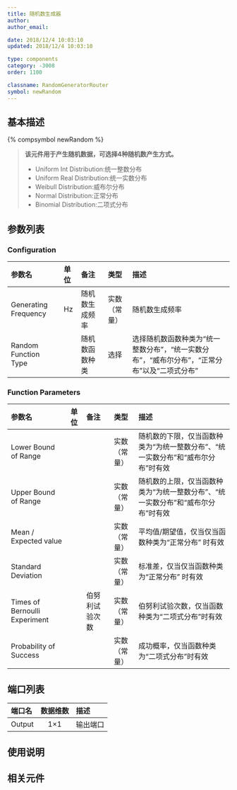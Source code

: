 ```yaml
---
title: 随机数生成器
author: 
author_email:

date: 2018/12/4 10:03:10
updated: 2018/12/4 10:03:10

type: components
category: -3008
order: 1100

classname: RandomGeneratorRouter
symbol: newRandom
---
```

## 基本描述
{% compsymbol newRandom %}

> **该元件用于产生随机数据，可选择4种随机数产生方式。**
> + Uniform Int Distribution:统一整数分布
> + Uniform Real Distribution:统一实数分布
> + Weibull Distribution:威布尔分布
> + Normal Distribution:正常分布
> + Binomial Distribution:二项式分布

## 参数列表
### Configuration
| 参数名 | 单位 | 备注 | 类型 | 描述 |
| :--- | :--- | :--- | :--: | :--- |
| Generating Frequency | Hz | 随机数生成频率 | 实数（常量） | 随机数生成频率 |
| Random Function Type |  | 随机数函数种类 | 选择 | 选择随机数函数种类为“统一整数分布”，“统一实数分布”，“威布尔分布”，“正常分布”以及“二项式分布” |

### Function Parameters
| 参数名 | 单位 | 备注 | 类型 | 描述 |
| :--- | :--- | :--- | :--: | :--- |
| Lower Bound of Range |  |  | 实数（常量） | 随机数的下限，仅当函数种类为“为统一整数分布”、“统一实数分布”和“威布尔分布”时有效 |
| Upper Bound of Range |  |  | 实数（常量） | 随机数的上限，仅当函数种类为“为统一整数分布”、“统一实数分布”和“威布尔分布”时有效 |
| Mean / Expected value |  |  | 实数（常量） | 平均值/期望值，仅当仅当函数种类为“正常分布” 时有效|
| Standard Deviation |  |  | 实数（常量） | 标准差，仅当仅当函数种类为“正常分布” 时有效 |
| Times of Bernoulli Experiment |  | 伯努利试验次数 | 实数（常量） | 伯努利试验次数，仅当函数种类为“二项式分布”时有效 |
| Probability of Success |  |  | 实数（常量） | 成功概率，仅当函数种类为“二项式分布”时有效 |


## 端口列表

| 端口名 | 数据维数 | 描述 |
| :--- | :--:  | :--- |
| Output | 1×1 |输出端口 |

## 使用说明



## 相关元件


